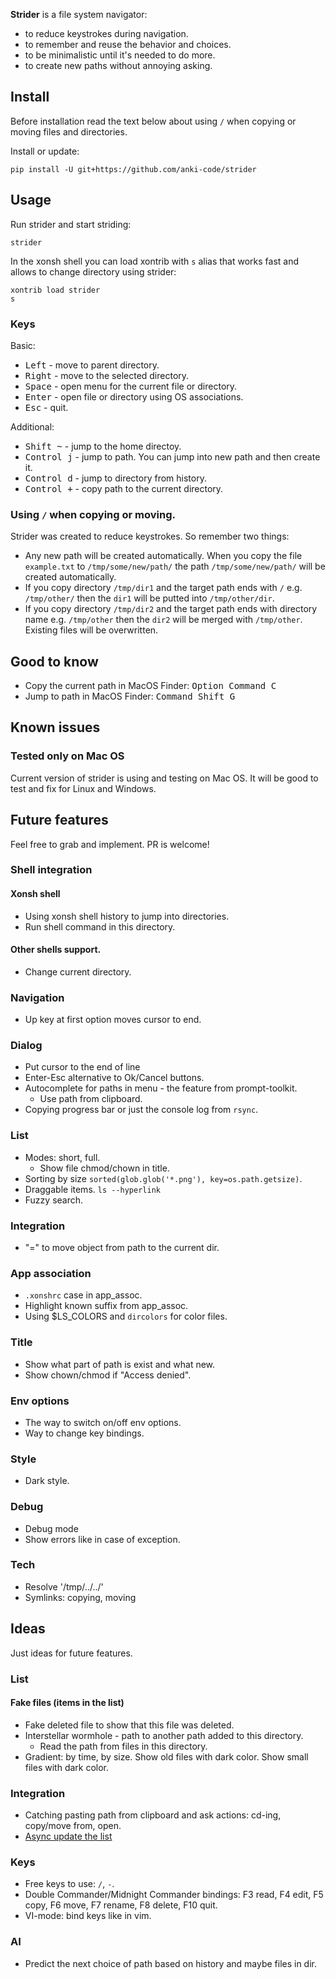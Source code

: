 **Strider** is a file system navigator:
* to reduce keystrokes during navigation.
* to remember and reuse the behavior and choices.
* to be minimalistic until it's needed to do more.
* to create new paths without annoying asking.


## Install

Before installation read the text below about using `/` when copying or moving files and directories.

Install or update:

```xsh
pip install -U git+https://github.com/anki-code/strider
```

## Usage
Run strider and start striding:
```xsh
strider
```

In the xonsh shell you can load xontrib with `s` alias that works fast and allows to change directory using strider:
```xsh
xontrib load strider
s
```

### Keys

Basic:

* <kbd>Left</kbd> - move to parent directory.
* <kbd>Right</kbd> - move to the selected directory.
* <kbd>Space</kbd> - open menu for the current file or directory.
* <kbd>Enter</kbd> - open file or directory using OS associations.
* <kbd>Esc</kbd> - quit.

Additional:

* <kbd>Shift ~</kbd> - jump to the home directoy.
* <kbd>Control j</kbd> - jump to path. You can jump into new path and then create it.
* <kbd>Control d</kbd> - jump to directory from history.
* <kbd>Control +</kbd> - copy path to the current directory.

### Using `/` when copying or moving.

Strider was created to reduce keystrokes. So remember two things:
* Any new path will be created automatically. When you copy the file `example.txt` to `/tmp/some/new/path/` the path `/tmp/some/new/path/` will be created automatically.
* If you copy directory `/tmp/dir1` and the target path ends with `/` e.g. `/tmp/other/` then the `dir1` will be putted into `/tmp/other/dir`.
* If you copy directory `/tmp/dir2` and the target path ends with directory name e.g. `/tmp/other` then the `dir2` will be merged with `/tmp/other`. Existing files will be overwritten.

## Good to know

* Copy the current path in MacOS Finder: <kbd>Option Command C</kbd>
* Jump to path in MacOS Finder: <kbd>Command Shift G</kbd>

## Known issues

### Tested only on Mac OS

Current version of strider is using and testing on Mac OS. It will be good to test and fix for Linux and Windows.

## Future features

Feel free to grab and implement. PR is welcome!

### Shell integration
#### Xonsh shell
- Using xonsh shell history to jump into directories.
- Run shell command in this directory.
#### Other shells support.
- Change current directory.
### Navigation
- Up key at first option moves cursor to end.
### Dialog
- Put cursor to the end of line
- Enter-Esc alternative to Ok/Cancel buttons.
- Autocomplete for paths in menu - the feature from prompt-toolkit.
  - Use path from clipboard.
- Copying progress bar or just the console log from `rsync`.
### List
- Modes: short, full.
  - Show file chmod/chown in title.
- Sorting by size `sorted(glob.glob('*.png'), key=os.path.getsize)`.
- Draggable items. `ls --hyperlink`
- Fuzzy search.
### Integration
- "=" to move object from path to the current dir.
### App association
- `.xonshrc` case in app_assoc.
- Highlight known suffix from app_assoc.
- Using $LS_COLORS and `dircolors` for color files.
### Title
- Show what part of path is exist and what new.
- Show chown/chmod if "Access denied".
### Env options
- The way to switch on/off env options.
- Way to change key bindings.
### Style
- Dark style.
### Debug
- Debug mode
- Show errors like in case of exception.
### Tech
- Resolve '/tmp/../../'
- Symlinks: copying, moving

## Ideas

Just ideas for future features.

### List
#### Fake files (items in the list)
- Fake deleted file to show that this file was deleted.
- Interstellar wormhole - path to another path added to this directory.
  - Read the path from files in this directory.
- Gradient: by time, by size. Show old files with dark color. Show small files with dark color.
### Integration
- Catching pasting path from clipboard and ask actions: cd-ing, copy/move from, open.
- [Async update the list](https://github.com/anki-code/strider/issues/1)
### Keys
- Free keys to use: `/`, `-`.
- Double Commander/Midnight Commander bindings: F3 read, F4 edit, F5 copy, F6 move, F7 rename, F8 delete, F10 quit.
- VI-mode: bind keys like in vim.
### AI
- Predict the next choice of path based on history and maybe files in dir.
